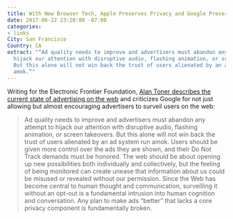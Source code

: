 ```yaml
---
title: With New Browser Tech, Apple Preserves Privacy and Google Preserves Trackers
date: 2017-06-22 23:20:00 -07:00
categories:
- links
City: San Francisco
Country: CA
extract: "“Ad quality needs to improve and advertisers must abandon any attempt to
  hijack our attention with disruptive audio, flashing animation, or screen takeovers.
  But this alone will not win back the trust of users alienated by an ad system run
  amok.”"
---
```


Writing for the Electronic Frontier Foundation, [Alan Toner describes the current state of advertising on the web](https://www.eff.org/deeplinks/2017/06/with-new-browser-tech-apple-preserves-privacy-google-preserves-trackers) and criticizes Google for not just allowing but almost encouraging advertisers to surveil users on the web:

> Ad quality needs to improve and advertisers must abandon any attempt to hijack our attention with disruptive audio, flashing animation, or screen takeovers. But this alone will not win back the trust of users alienated by an ad system run amok. Users should be given more control over the ads they are shown, and their Do Not Track demands must be honored. The web should be about opening up new possibilities both individually and collectively, but the feeling of being monitored can create unease that information about us could be misused or revealed without our permission. Since the Web has become central to human thought and communication, surveilling it without an opt-out is a fundamental intrusion into human cognition and conversation. Any plan to make ads “better” that lacks a core privacy component is fundamentally broken.